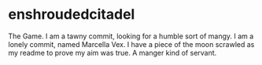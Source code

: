 # enshroudedcitadel
The Game.
I am a tawny commit, looking for a humble sort of mangy.
I am a lonely commit, named Marcella Vex.  I have a piece of the moon scrawled as my readme to prove my aim was true.
A manger kind of servant.
